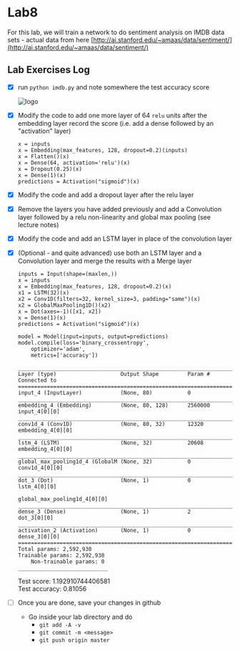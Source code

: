 # Lab8

For this lab, we will train a network to do sentiment analysis on IMDB data sets - actual data from here [http://ai.stanford.edu/~amaas/data/sentiment/](http://ai.stanford.edu/~amaas/data/sentiment/)

## Lab Exercises Log 

- [x] run ``python imdb.py`` and note somewhere the test accuracy score
    
    ![logo](./imdb_py_result.png?raw=true)  
- [x] Modify the code to add one more layer of 64 ``relu`` units after the embedding layer record the score (i.e. add a dense followed by an "activation" layer)
	```
	x = inputs
	x = Embedding(max_features, 128, dropout=0.2)(inputs)
	x = Flatten()(x)
	x = Dense(64, activation='relu')(x)
	x = Dropout(0.25)(x)
	x = Dense(1)(x)
	predictions = Activation("sigmoid")(x)
	```
- [x] Modify the code and add a dropout layer after the relu layer
- [x] Remove the layers you have added previously and add a Convolution layer followed by a relu non-linearity and global max pooling (see lecture notes)
- [x] Modify the code and add an LSTM layer in place of the convolution layer
- [x] (Optional - and quite advanced) use both an LSTM layer and a Convolution layer and merge the results with a Merge layer  
	
	```
	inputs = Input(shape=(maxlen,))
	x = inputs
	x = Embedding(max_features, 128, dropout=0.2)(x)
	x1 = LSTM(32)(x)
	x2 = Conv1D(filters=32, kernel_size=3, padding="same")(x)
	x2 = GlobalMaxPooling1D()(x2)
	x = Dot(axes=-1)([x1, x2])
	x = Dense(1)(x)
	predictions = Activation("sigmoid")(x)

	model = Model(input=inputs, output=predictions)
	model.compile(loss='binary_crossentropy',
		optimizer='adam',
		metrics=['accuracy'])
	```
    ```
    __________________________________________________________________________________________________
    Layer (type)                    Output Shape         Param #     Connected to                     
    ==================================================================================================
    input_4 (InputLayer)            (None, 80)           0                                            
    __________________________________________________________________________________________________
    embedding_4 (Embedding)         (None, 80, 128)      2560000     input_4[0][0]                    
    __________________________________________________________________________________________________
    conv1d_4 (Conv1D)               (None, 80, 32)       12320       embedding_4[0][0]                
    __________________________________________________________________________________________________
    lstm_4 (LSTM)                   (None, 32)           20608       embedding_4[0][0]                
    __________________________________________________________________________________________________
    global_max_pooling1d_4 (GlobalM (None, 32)           0           conv1d_4[0][0]                   
    __________________________________________________________________________________________________
    dot_3 (Dot)                     (None, 1)            0           lstm_4[0][0]                     
                                                                     global_max_pooling1d_4[0][0]     
    __________________________________________________________________________________________________
    dense_3 (Dense)                 (None, 1)            2           dot_3[0][0]                      
    __________________________________________________________________________________________________
    activation_2 (Activation)       (None, 1)            0           dense_3[0][0]                    
    ==================================================================================================
    Total params: 2,592,930
    Trainable params: 2,592,930
        Non-trainable params: 0
    ____________________________
    ```
    Test score: 1.192910744406581  
    Test accuracy: 0.81056  

- [ ] Once you are done, save your changes in github
	* Go inside your lab directory and do 
      * ``git add -A -v``
      * ``git commit -m <message>``
      * ``git push origin master``  
      
